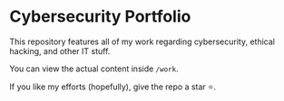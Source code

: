 # Cybersecurity Portfolio

This repository features all of my work regarding cybersecurity, ethical hacking, and other IT stuff.

You can view the actual content inside `/work`.

If you like my efforts (hopefully), give the repo a star ⭐.
